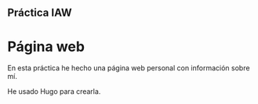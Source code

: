 ## Práctica IAW
# Página web
En esta práctica he hecho una página web personal con información sobre mí.

He usado Hugo para crearla.
